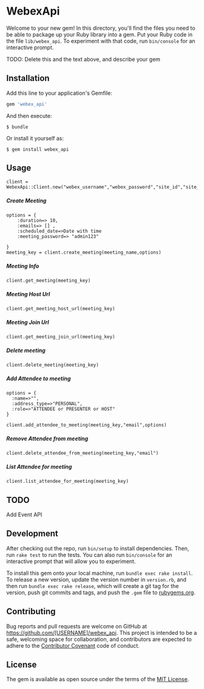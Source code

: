 # WebexApi

Welcome to your new gem! In this directory, you'll find the files you need to be able to package up your Ruby library into a gem. Put your Ruby code in the file `lib/webex_api`. To experiment with that code, run `bin/console` for an interactive prompt.

TODO: Delete this and the text above, and describe your gem

## Installation

Add this line to your application's Gemfile:

```ruby
gem 'webex_api'
```

And then execute:

    $ bundle

Or install it yourself as:

    $ gem install webex_api

## Usage

    client = WebexApi::Client.new("webex_username","webex_password","site_id","site_name","partner_id","webex_email")

##### Create Meeting

    options = {
        :duration=> 10,
        :emails=> [] ,
        :scheduled_date=>Date with time
        :meeting_password=> "admin123"
        
    }
    meeting_key = client.create_meeting(meeting_name,options)

##### Meeting Info
    client.get_meeting(meeting_key)

##### Meeting Host Url
    client.get_meeting_host_url(meeting_key)

##### Meeting Join Url
    client.get_meeting_join_url(meeting_key)    

##### Delete meeting 
    client.delete_meeting(meeting_key)

##### Add Attendee to meeting
    options = {
      :name=>"",
      :address_type=>"PERSONAL",
      :role=>"ATTENDEE or PRESENTER or HOST"
    }

    client.add_attendee_to_meeting(meeting_key,"email",options)    

##### Remove Attendee from meeting
    client.delete_attendee_from_meeting(meeting_key,"email") 

##### List Attendee for meeting
    client.list_attendee_for_meeting(meeting_key)       

## TODO
  Add Event API


## Development

After checking out the repo, run `bin/setup` to install dependencies. Then, run `rake test` to run the tests. You can also run `bin/console` for an interactive prompt that will allow you to experiment.

To install this gem onto your local machine, run `bundle exec rake install`. To release a new version, update the version number in `version.rb`, and then run `bundle exec rake release`, which will create a git tag for the version, push git commits and tags, and push the `.gem` file to [rubygems.org](https://rubygems.org).

## Contributing

Bug reports and pull requests are welcome on GitHub at https://github.com/[USERNAME]/webex_api. This project is intended to be a safe, welcoming space for collaboration, and contributors are expected to adhere to the [Contributor Covenant](http://contributor-covenant.org) code of conduct.


## License

The gem is available as open source under the terms of the [MIT License](http://opensource.org/licenses/MIT).

